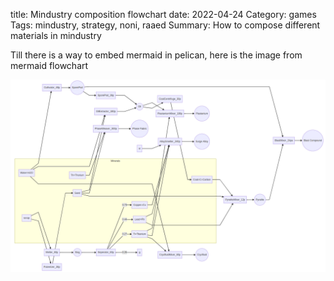 title: Mindustry composition flowchart
date: 2022-04-24
Category: games
Tags: mindustry, strategy, noni, raaed
Summary: How to compose different materials in mindustry



Till there is a way to embed mermaid in pelican, here is the image from mermaid flowchart

![image-20221130222759231](assets/image-20221130222759231.png)